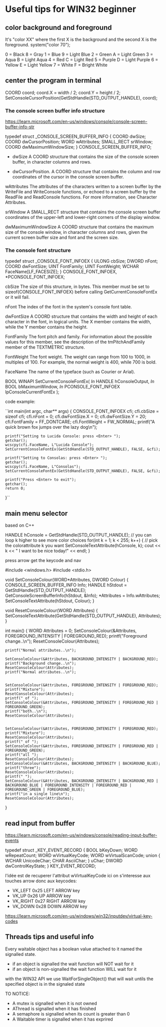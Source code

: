 # Useful tips for WIN32 beginner

## color background and foreground

It's "color XX" where the first X is the background and the second X is the foreground.
system("color 70");

0 = Black   8 = Gray
1 = Blue    9 = Light Blue
2 = Green   A = Light Green
3 = Aqua    B = Light Aqua
4 = Red     C = Light Red
5 = Purple  D = Light Purple
6 = Yellow  E = Light Yellow
7 = White   F = Bright White

## center the program in terminal

COORD coord;
coord.X = width / 2;
coord.Y = height / 2;
SetConsoleCursorPosition(GetStdHandle(STD_OUTPUT_HANDLE), coord);

### The console screen buffer info structure

<https://learn.microsoft.com/en-us/windows/console/console-screen-buffer-info-str>

typedef struct _CONSOLE_SCREEN_BUFFER_INFO {
  COORD      dwSize;
  COORD      dwCursorPosition;
  WORD       wAttributes;
  SMALL_RECT srWindow;
  COORD      dwMaximumWindowSize;
} CONSOLE_SCREEN_BUFFER_INFO;

- dwSize A COORD structure that contains the size of the console screen buffer, in character columns and rows.

- dwCursorPosition. A COORD structure that contains the column and row coordinates of the cursor in the console screen buffer.

wAttributes
The attributes of the characters written to a screen buffer by the WriteFile and WriteConsole functions, or echoed to a screen buffer by the ReadFile and ReadConsole functions. For more information, see Character Attributes.

srWindow
A SMALL_RECT structure that contains the console screen buffer coordinates of the upper-left and lower-right corners of the display window.

dwMaximumWindowSize
A COORD structure that contains the maximum size of the console window, in character columns and rows, given the current screen buffer size and font and the screen size.

### The console font structure

typedef struct _CONSOLE_FONT_INFOEX {
  ULONG cbSize;
  DWORD nFont;
  COORD dwFontSize;
  UINT  FontFamily;
  UINT  FontWeight;
  WCHAR FaceName[LF_FACESIZE];
} CONSOLE_FONT_INFOEX, *PCONSOLE_FONT_INFOEX;

cbSize
The size of this structure, in bytes. This member must be set to sizeof(CONSOLE_FONT_INFOEX) before calling GetCurrentConsoleFontEx or it will fail.

nFont
The index of the font in the system's console font table.

dwFontSize
A COORD structure that contains the width and height of each character in the font, in logical units. The X member contains the width, while the Y member contains the height.

FontFamily
The font pitch and family. For information about the possible values for this member, see the description of the tmPitchAndFamily member of the TEXTMETRIC structure.

FontWeight
The font weight. The weight can range from 100 to 1000, in multiples of 100. For example, the normal weight is 400, while 700 is bold.

FaceName
The name of the typeface (such as Courier or Arial).

BOOL WINAPI SetCurrentConsoleFontEx(
  _In_ HANDLE               hConsoleOutput,
  _In_ BOOL                 bMaximumWindow,
  _In_ PCONSOLE_FONT_INFOEX lpConsoleCurrentFontEx
);

code example:

``int main(int argc, char** args)
{
    CONSOLE_FONT_INFOEX cfi;
    cfi.cbSize = sizeof cfi;
    cfi.nFont = 0;
    cfi.dwFontSize.X = 0;
    cfi.dwFontSize.Y = 20;
    cfi.FontFamily = FF_DONTCARE;
    cfi.FontWeight = FW_NORMAL;
    printf("A quick brown fox jumps over the lazy dog\n");

    printf("Setting to Lucida Console: press <Enter> ");
    getchar();
    wcscpy(cfi.FaceName, L"Lucida Console");
    SetCurrentConsoleFontEx(GetStdHandle(STD_OUTPUT_HANDLE), FALSE, &cfi);

    printf("Setting to Consolas: press <Enter> ");
    getchar();
    wcscpy(cfi.FaceName, L"Consolas");
    SetCurrentConsoleFontEx(GetStdHandle(STD_OUTPUT_HANDLE), FALSE, &cfi);

    printf("Press <Enter> to exit");
    getchar();
    return 0;
}``

## main menu selector

based on C++

  HANDLE hConsole = GetStdHandle(STD_OUTPUT_HANDLE);
  // you can loop k higher to see more color choices
  for(int k = 1; k < 255; k++)
  {
    // pick the colorattribute k you want
    SetConsoleTextAttribute(hConsole, k);
    cout << k << " I want to be nice today!" << endl;
  }

  

  press arrow get the keycode and nav

  #include <windows.h>
   #include <stdio.h>

void SetConsoleColour(WORD*Attributes, DWORD Colour)
{
    CONSOLE_SCREEN_BUFFER_INFO Info;
    HANDLE hStdout = GetStdHandle(STD_OUTPUT_HANDLE);
    GetConsoleScreenBufferInfo(hStdout, &Info);
    *Attributes = Info.wAttributes;
    SetConsoleTextAttribute(hStdout, Colour);
}

void ResetConsoleColour(WORD Attributes)
{
    SetConsoleTextAttribute(GetStdHandle(STD_OUTPUT_HANDLE), Attributes);
}

int main()
{
    WORD Attributes = 0;
    SetConsoleColour(&Attributes, FOREGROUND_INTENSITY | FOREGROUND_RED);
    printf("Foreground change..\n");
    ResetConsoleColour(Attributes);

    printf("Normal attributes..\n");

    SetConsoleColour(&Attributes, BACKGROUND_INTENSITY | BACKGROUND_RED);
    printf("Background change..\n");
    ResetConsoleColour(Attributes);
    printf("Normal attributes..\n");


    SetConsoleColour(&Attributes, FOREGROUND_INTENSITY | FOREGROUND_RED);
    printf("Mixture");
    ResetConsoleColour(Attributes);
    printf(" of ");
    SetConsoleColour(&Attributes, FOREGROUND_INTENSITY | FOREGROUND_RED | FOREGROUND_GREEN);
    printf("both..\n");
    ResetConsoleColour(Attributes);


    SetConsoleColour(&Attributes, FOREGROUND_INTENSITY | FOREGROUND_RED);
    printf("Mixture");
    ResetConsoleColour(Attributes);
    printf(" of ");
    SetConsoleColour(&Attributes, FOREGROUND_INTENSITY | FOREGROUND_RED | FOREGROUND_GREEN);
    printf("all ");
    ResetConsoleColour(Attributes);
    SetConsoleColour(&Attributes, BACKGROUND_INTENSITY | BACKGROUND_BLUE);
    printf("three");
    ResetConsoleColour(Attributes);
    printf(" ");
    SetConsoleColour(&Attributes, BACKGROUND_INTENSITY | BACKGROUND_RED | BACKGROUND_BLUE | FOREGROUND_INTENSITY | FOREGROUND_RED | FOREGROUND_GREEN | FOREGROUND_BLUE);
    printf("in a single line\n");
    ResetConsoleColour(Attributes);
}

## read input from buffer

<https://learn.microsoft.com/en-us/windows/console/reading-input-buffer-events>

typedef struct _KEY_EVENT_RECORD {
  BOOL  bKeyDown;
  WORD  wRepeatCount;
  WORD  wVirtualKeyCode;
  WORD  wVirtualScanCode;
  union {
    WCHAR UnicodeChar;
    CHAR  AsciiChar;
  } uChar;
  DWORD dwControlKeyState;
} KEY_EVENT_RECORD;

l'idée est de recuperer l'attribut wVirtualKeyCode
ici on s'interesse aux touches arrow donc aux keycodes:

- VK_LEFT 0x25 LEFT ARROW key
- VK_UP 0x26 UP ARROW key
- VK_RIGHT 0x27 RIGHT ARROW key
- VK_DOWN 0x28 DOWN ARROW key

<https://learn.microsoft.com/en-us/windows/win32/inputdev/virtual-key-codes>

## Threads tips and useful info

Every waitable object has a boolean value attached to it named the signalled state.

- if an object is signalled the wait function will NOT wait for it
- if an object is non-signalled the wait function WILL wait for it

with the WIN32 API we use WaitForSingleObject() that will wait untils the specified object is in the signaled state

TO NOTICE: 

- A mutex is signalled when it is not owned
- AThread is signalled when it has finished
- A semaphore is signalled when its count is greater than 0
- A Waitable timer is signalled when it has exprired
